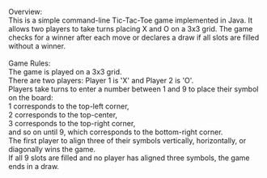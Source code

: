 Overview:<br>
This is a simple command-line Tic-Tac-Toe game implemented in Java. It allows two players to take turns placing X and O on a 3x3 grid. The game checks for a winner after each move or declares a draw if all slots are filled without a winner.
<br><br>
Game Rules:<br>
The game is played on a 3x3 grid.<br>
There are two players: Player 1 is 'X' and Player 2 is 'O'.<br>
Players take turns to enter a number between 1 and 9 to place their symbol on the board:<br>
1 corresponds to the top-left corner,<br>
2 corresponds to the top-center,<br>
3 corresponds to the top-right corner,<br>
and so on until 9, which corresponds to the bottom-right corner.<br>
The first player to align three of their symbols vertically, horizontally, or diagonally wins the game.<br>
If all 9 slots are filled and no player has aligned three symbols, the game ends in a draw.<br>
